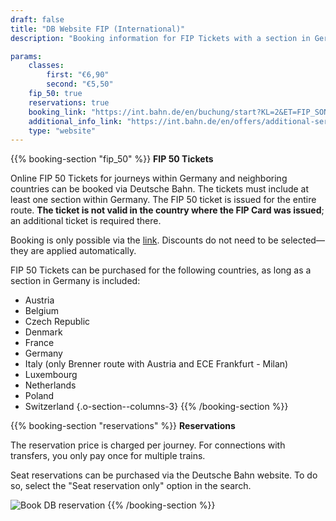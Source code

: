 ```yaml
---
draft: false
title: "DB Website FIP (International)"
description: "Booking information for FIP Tickets with a section in Germany."

params:
    classes:
        first: "€6,90"
        second: "€5,50"
    fip_50: true
    reservations: true
    booking_link: "https://int.bahn.de/en/buchung/start?KL=2&ET=FIP_SONSTIGE"
    additional_info_link: "https://int.bahn.de/en/offers/additional-services/seat-reservation"
    type: "website"
---
```


{{% booking-section "fip_50" %}}
**FIP 50 Tickets**

Online FIP 50 Tickets for journeys within Germany and neighboring countries can be booked via Deutsche Bahn. The tickets must include at least one section within Germany. The FIP 50 ticket is issued for the entire route. **The ticket is not valid in the country where the FIP Card was issued**; an additional ticket is required there.

Booking is only possible via the [link](https://int.bahn.de/en/buchung/start?KL=2&ET=FIP_SONSTIGE). Discounts do not need to be selected—they are applied automatically.

FIP 50 Tickets can be purchased for the following countries, as long as a section in Germany is included:

- Austria
- Belgium
- Czech Republic
- Denmark
- France
- Germany
- Italy (only Brenner route with Austria and ECE Frankfurt - Milan)
- Luxembourg
- Netherlands
- Poland
- Switzerland
{.o-section--columns-3}
{{% /booking-section %}}

{{% booking-section "reservations" %}}
**Reservations**

The reservation price is charged per journey. For connections with transfers, you only pay once for multiple trains.

Seat reservations can be purchased via the Deutsche Bahn website. To do so, select the "Seat reservation only" option in the search.

![Book DB reservation](db_reservation.webp)
{{% /booking-section %}}
